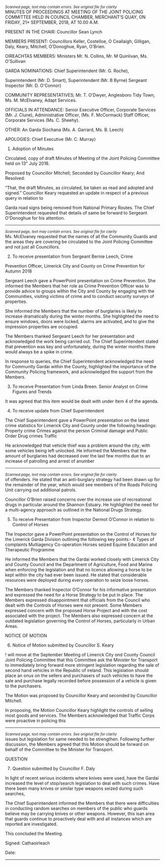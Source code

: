 *<small>Scanned page, text may contain errors. See original file for clarity</small>*  
MINUTES OF PROCEEDINGS AT MEETING OF THE JOINT POLICING
COMMITTEE HELD IN COUNCIL CHAMBER, MERCHANT’S QUAY, ON
FRIDAY, 21* SEPTEMBER, 2018, AT 10.00 A.M.

PRESENT IN THE CHAIR: Councillor Sean Lynch

MEMBERS PRESENT: Councillors Keller, Costelloe, O Ceallaigh,
Gilligan, Daly, Keary, Mitchell, O’Donoghue,
Ryan, O’Brien.

OIREACHTAS MEMBERS: Ministers Mr. N. Collins, Mr. M Quinlivan, Ms.
O'Sullivan

GARDA NOMINATIONS: Chief Superintendent (Mr. G. Roche),

Superintendent (Mr. D. Smart), Superintendent
(Mr. B Byrne) Sergeant Inspector (Mr. D.
O'Connor)

COMMUNITY REPRESENTATIVES; Mr. T. O’Dwyer, Anglesboro Tidy Town, Ms. M.
McElvaney, Adapt Services.

OFFICIALS IN ATTENDANCE: Senior Executive Officer, Corporate Services
(Mr. J. Clune), Administrative Officer, (Ms. F.
McCormack) Staff Officer, Corporate Services
(Ms. C. Sheehy).

OTHER: An Garda Siochana (Ms. A. Garrard, Ms. B. Leech)

APOLOGIES: Chief Executive (Mr. C. Murray)

1. Adoption of Minutes

Circulated, copy of draft Minutes of Meeting of the Joint Policing Committee held on 13" July
2018.

Proposed by Councillor Mitchell;
Seconded by Councillor Keary;
And Resolved:

“That, the draft Minutes, as circulated, be taken as read and adopted and signed.”
Councillor Keary requested an update in respect of a previous query in relation to

Garda road signs being removed from National Primary Routes. The Chief Superintendent
requested that details of same be forward to Sergeant O'Donoghue for his attention.

---
*<small>Scanned page, text may contain errors. See original file for clarity</small>*  
Ms. McElvaney requested that the names of all the Community Guards and the areas
they are covering be circulated to the Joint Policing Committee and not just all Councillors.

2. To receive presentation from Sergeant Bernie Leech, Crime

Prevention Officer, Limerick City and County on Crime Prevention for
Autumn 2018

Sergeant Leech gave a PowerPoint presentation on Crime Prevention. She informed
the Members that her role as Crime Prevention Officer was to provide advice to groups within
the City and County by engaging with the Communities, visiting victims of crime and to
conduct security surveys of properties.

She informed the Members that the number of burglaries is likely to increase
dramatically during the winter months. She highlighted the need to ensure windows, doors
were locked, alarms are activated, and to give the impression properties are occupied.

The Members thanked Sergeant Leech for her presentation and acknowledged the
work being carried out. The Chief Superintendent stated that prevention was key and
unfortunately, during the winter months there would always be a spike in crime.

In response to queries, the Chief Superintendent acknowledged the need for
Community Gardai within the County, highlighted the importance of the Community Policing
framework, and acknowledged the support from the Members.

3. To receive Presentation from Linda Breen. Senior Analyst on
Crime Figures and Trends

It was agreed that this item would be dealt with under Item 4 of the agenda.

4. To receive update from Chief Superintendent

The Chief Superintendent gave a PowerPoint presentation on the latest crime
statistics for Limerick City and County under the following headings:
Property crime
Crimes against the person
Criminal damage and Public Order
Drug crimes
Traffic

He acknowledged that vehicle thief was a problem around the city, with some
vehicles being left unlocked. He informed the Members that the amount of burglaries had
decreased over the last few months due to an increase of patrolling and arrest of anumber

---
*<small>Scanned page, text may contain errors. See original file for clarity</small>*  
of offenders. He stated that an anti-burglary strategy had been drawn up for the remainder
of the year, which would see members of the Roads Policing Unit carrying out additional
patrols.

Councillor O’Brien raised concerns over the increase use of recreational drugs in
particular around the Shannon Estuary. He highlighted the need for a multi-agency
approach as outlined in the National Drugs Strategy.

5. To receive Presentation from Inspector Dermot O’Connor in relation
to Control of Horses

The Inspector gave a PowerPoint presentation on the Control of Horses for the
Limerick Garda Division outlining the following key points:-
¢ Types of complaints
Multiagency Co-operation
Horses seized
Equine Education and Therapeutic Programme

He informed the Members that the Gardai worked closely with Limerick City and
County Council and the Department of Agriculture, Food and Marine when enforcing the
legislation and that no licence allowing a horse to be kept within the city had ever been
issued. He stated that considerable resources were deployed during every operation to
seize loose horses.

The Members thanked Inspector O’Connor for his informative presentation and
expressed the need for a Horse Strategy to be put in place. The Members expressed
disappointment that officials from the Council who dealt with the Controls of Horses were
not present. Some Members expressed concern with the proposed Horse Project and with
the cost associated with the project. The Members also expressed concern at the outdated
legislation governing the Control of Horses, particularly in Urban Areas.

NOTICE OF MOTION

6. Notice of Motion submitted by Councillor S. Keary

! will move at the September Meeting of Limerick City ond County Council Joint Policing
Committee that this Committee ask the Minister for Transport to immediately bring forward
more stringent legislation regarding the sale of second hand vehicles in the Republic of ireland.
This legislation should place an onus on the sellers and purchasers of such vehicles to have the
sale and purchase legally recorded before possession of a vehicle is given to the purchasers.

The Motion was proposed by Councillor Keary and seconded by Councillor Mitchell.

In proposing, the Motion Councillor Keary highlight the controls of selling most goods
and services. The Members acknowledged that Traffic Corps were proactive in policing this

---
*<small>Scanned page, text may contain errors. See original file for clarity</small>*  
issues but legislation for same needed to be strengthen. Following further discussion, the
Members agreed that this Motion should be forward on behalf of the Committee to the
Minister for Transport.

QUESTION

7. Question submitted by Councillor F. Daly

In light of recent serious incidents where knives were used, have the Gardai increased the level
of stop/search legislation to deal with such crimes. Have there been many knives or similar
type weapons seized during such searches,

The Chief Superintendent informed the Members that there were difficulties in conducting
random searches on members of the public who guards believe may be carrying knives or
other weapons. However, this isan area that guards continue to proactively deal with and all
instances which are reported are investigated.

This concluded the Meeting.

Signed:
Cathaoirleach

Date:

---

